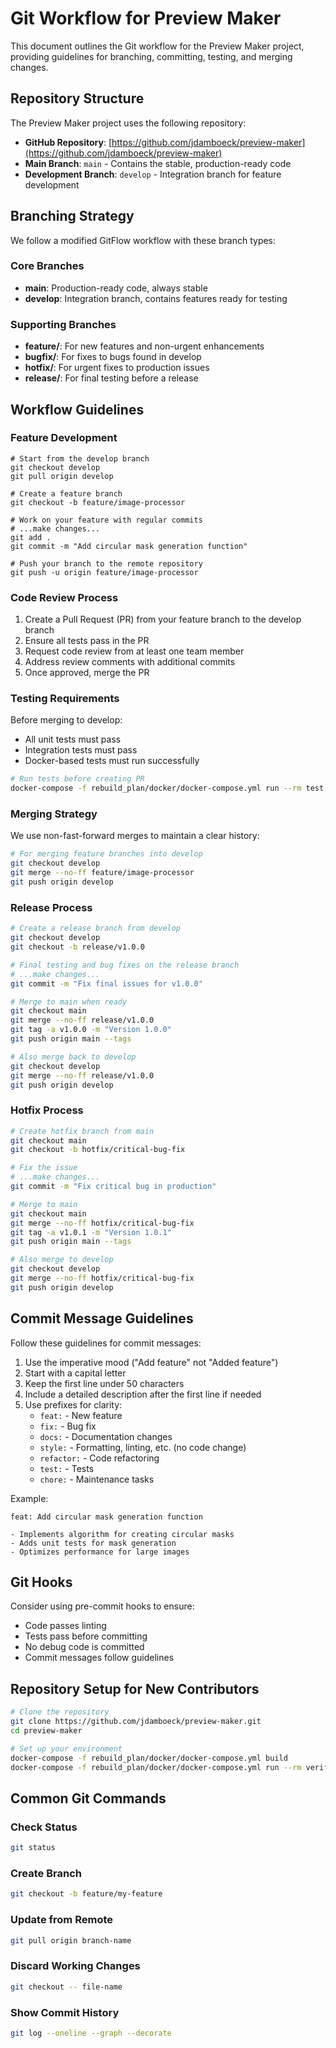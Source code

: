 # Git Workflow for Preview Maker

This document outlines the Git workflow for the Preview Maker project, providing guidelines for branching, committing, testing, and merging changes.

## Repository Structure

The Preview Maker project uses the following repository:

- **GitHub Repository**: [https://github.com/jdamboeck/preview-maker](https://github.com/jdamboeck/preview-maker)
- **Main Branch**: `main` - Contains the stable, production-ready code
- **Development Branch**: `develop` - Integration branch for feature development

## Branching Strategy

We follow a modified GitFlow workflow with these branch types:

### Core Branches

- **main**: Production-ready code, always stable
- **develop**: Integration branch, contains features ready for testing

### Supporting Branches

- **feature/<feature-name>**: For new features and non-urgent enhancements
- **bugfix/<bug-description>**: For fixes to bugs found in develop
- **hotfix/<hotfix-description>**: For urgent fixes to production issues
- **release/<version>**: For final testing before a release

## Workflow Guidelines

### Feature Development

```
# Start from the develop branch
git checkout develop
git pull origin develop

# Create a feature branch
git checkout -b feature/image-processor

# Work on your feature with regular commits
# ...make changes...
git add .
git commit -m "Add circular mask generation function"

# Push your branch to the remote repository
git push -u origin feature/image-processor
```

### Code Review Process

1. Create a Pull Request (PR) from your feature branch to the develop branch
2. Ensure all tests pass in the PR
3. Request code review from at least one team member
4. Address review comments with additional commits
5. Once approved, merge the PR

### Testing Requirements

Before merging to develop:
- All unit tests must pass
- Integration tests must pass
- Docker-based tests must run successfully

```bash
# Run tests before creating PR
docker-compose -f rebuild_plan/docker/docker-compose.yml run --rm test
```

### Merging Strategy

We use non-fast-forward merges to maintain a clear history:

```bash
# For merging feature branches into develop
git checkout develop
git merge --no-ff feature/image-processor
git push origin develop
```

### Release Process

```bash
# Create a release branch from develop
git checkout develop
git checkout -b release/v1.0.0

# Final testing and bug fixes on the release branch
# ...make changes...
git commit -m "Fix final issues for v1.0.0"

# Merge to main when ready
git checkout main
git merge --no-ff release/v1.0.0
git tag -a v1.0.0 -m "Version 1.0.0"
git push origin main --tags

# Also merge back to develop
git checkout develop
git merge --no-ff release/v1.0.0
git push origin develop
```

### Hotfix Process

```bash
# Create hotfix branch from main
git checkout main
git checkout -b hotfix/critical-bug-fix

# Fix the issue
# ...make changes...
git commit -m "Fix critical bug in production"

# Merge to main
git checkout main
git merge --no-ff hotfix/critical-bug-fix
git tag -a v1.0.1 -m "Version 1.0.1"
git push origin main --tags

# Also merge to develop
git checkout develop
git merge --no-ff hotfix/critical-bug-fix
git push origin develop
```

## Commit Message Guidelines

Follow these guidelines for commit messages:

1. Use the imperative mood ("Add feature" not "Added feature")
2. Start with a capital letter
3. Keep the first line under 50 characters
4. Include a detailed description after the first line if needed
5. Use prefixes for clarity:
   - `feat:` - New feature
   - `fix:` - Bug fix
   - `docs:` - Documentation changes
   - `style:` - Formatting, linting, etc. (no code change)
   - `refactor:` - Code refactoring
   - `test:` - Tests
   - `chore:` - Maintenance tasks

Example:
```
feat: Add circular mask generation function

- Implements algorithm for creating circular masks
- Adds unit tests for mask generation
- Optimizes performance for large images
```

## Git Hooks

Consider using pre-commit hooks to ensure:
- Code passes linting
- Tests pass before committing
- No debug code is committed
- Commit messages follow guidelines

## Repository Setup for New Contributors

```bash
# Clone the repository
git clone https://github.com/jdamboeck/preview-maker.git
cd preview-maker

# Set up your environment
docker-compose -f rebuild_plan/docker/docker-compose.yml build
docker-compose -f rebuild_plan/docker/docker-compose.yml run --rm verify
```

## Common Git Commands

### Check Status
```bash
git status
```

### Create Branch
```bash
git checkout -b feature/my-feature
```

### Update from Remote
```bash
git pull origin branch-name
```

### Discard Working Changes
```bash
git checkout -- file-name
```

### Show Commit History
```bash
git log --oneline --graph --decorate
```